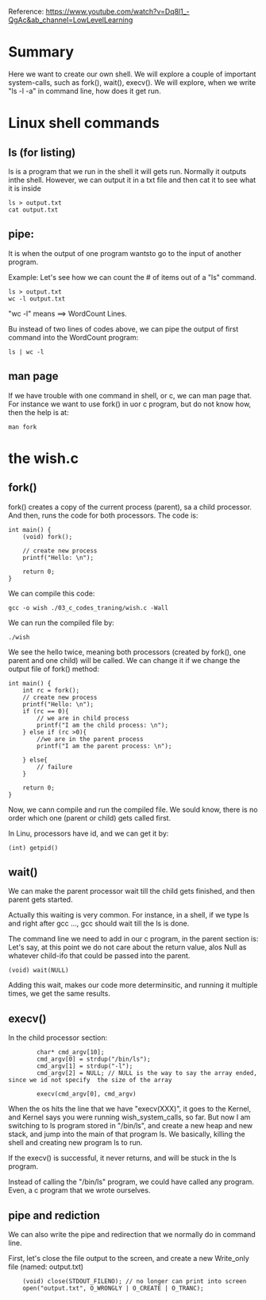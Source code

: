 Reference: https://www.youtube.com/watch?v=Dq8l1_-QgAc&ab_channel=LowLevelLearning

# Summary
Here we want to create our own shell. We will explore a couple of important system-calls, such as fork(), wait(), execv().
We will explore, when we write "ls -l -a" in command line, how does it get run.

# Linux shell commands

## ls (for listing)

ls is a program that we run in the shell it will gets run. Normally it outputs inthe shell. However,
we can output it in a txt file and then cat it to see what it is inside
```
ls > output.txt
cat output.txt
```

## pipe:
It is when the output of one program wantsto go to the input of another program.

Example: Let's see how we can count the # of items out of a "ls" command.
```
ls > output.txt
wc -l output.txt
```
"wc -l" means ==> WordCount Lines.

Bu instead of two lines of codes above, we can pipe the output of first command into the WordCount program:
```
ls | wc -l
```

## man page
If we have trouble with one command in shell, or c, we can man page that. For instance we want to use 
fork() in uor c program, but do not know how, then the help is at:

```
man fork
```

# the wish.c

## fork()
fork() creates a copy of the current process (parent), sa a child processor. And then, runs the
code for both processors. The code is:
```
int main() {   
    (void) fork();

    // create new process
    printf("Hello: \n");
    
    return 0;
}
```

We can compile this code:
```
gcc -o wish ./03_c_codes_traning/wish.c -Wall
```

We can run the compiled file by:
```
./wish
```

We see the hello twice, meaning both processors (created by fork(), one parent and one child) will be called.
We can change it if we change the output file of fork() method:

```
int main() {
    int rc = fork();
    // create new process
    printf("Hello: \n");
    if (rc == 0){
        // we are in child process
        printf("I am the child process: \n");
    } else if (rc >0){
        //we are in the parent process
        printf("I am the parent process: \n");

    } else{
        // failure
    }
    
    return 0;
}
```

Now, we cann compile and run the compiled file. We sould know, there is no order which one (parent or child) gets called first.

In Linu, processors have id, and we can get it by:
```
(int) getpid()
```

## wait()
We can make the parent processor wait till the child gets finished, and then parent gets started.

Actually this waiting is very common. For instance, in a shell, if we type ls and right after gcc ..., gcc should wait till 
the ls is done.

The command line we need to add in our c program, in the parent section is: Let's say, at this point we do not care about the
return value, alos Null as whatever child-ifo that could be passed into the parent.
```
(void) wait(NULL)
```

Adding this wait, makes our code more determinsitic, and running it multiple times, we get the same results.

## execv()

In the child processor section:
```
        char* cmd_argv[10];
        cmd_argv[0] = strdup("/bin/ls");
        cmd_argv[1] = strdup("-l");
        cmd_argv[2] = NULL; // NULL is the way to say the array ended, since we id not specify  the size of the array

        execv(cmd_argv[0], cmd_argv)
```

When the os hits the line that we have "execv(XXX)", it goes to the Kernel, and Kernel says you were running
wish_system_calls, so far. But now I am switching to ls program stored in "/bin/ls", and create a new heap and new stack,
and jump into the main of that program ls.
We basically, killing the shell and creating new program ls to run.

If the execv() is successful, it never returns, and will be stuck in the ls program.

Instead of calling the "/bin/ls" program, we could have called any program. Even, a c program that we wrote ourselves. 

## pipe and rediction
We can also write the pipe and redirection that we normally do in command line.

First, let's close the file output to the screen, and create a new Write_only file (named: output.txt)
```
    (void) close(STDOUT_FILENO); // no longer can print into screen
    open("output.txt", O_WRONGLY | O_CREATE | O_TRANC);
```